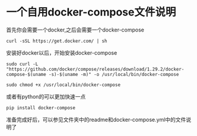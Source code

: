 # 一个自用docker-compose文件说明

首先你会需要一个docker,之后会需要一个docker-compose

```shell
curl -sSL https://get.docker.com/ | sh
```

安装好docker以后，开始安装docker-compose

```shell
sudo curl -L "https://github.com/docker/compose/releases/download/1.29.2/docker-compose-$(uname -s)-$(uname -m)" -o /usr/local/bin/docker-compose
```

```shell
sudo chmod +x /usr/local/bin/docker-compose
```

或者有python的可以更加快速一点

```shell
pip install docker-compose
```

准备完成好后，可以参见文件夹中的readme和docker-compose.yml中的文件说明了